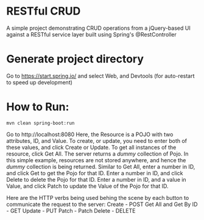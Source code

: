 RESTful CRUD
==========================
A simple project demonstrating CRUD operations from a jQuery-based UI against a RESTful service layer built using Spring's @RestController

Generate project directory
==========================
Go to https://start.spring.io/ and select Web, and  Devtools (for auto-restart to speed up development) 

How to Run:
==========================
	mvn clean spring-boot:run
	
Go to http://localhost:8080
Here, the Resource is a POJO with two attributes, ID, and Value.
To create, or update, you need to enter both of these values, and click Create or Update. 
To get all instances of the resource, click Get All. The server returns a *dummy* collection of Pojo. In this simple example, resources are not stored anywhere, and hence the *dummy* collection is being returned.
Similar to Get All, enter a number in ID, and click Get to get the Pojo for that ID.
Enter a number in ID, and click Delete to delete the Pojo for that ID.
Enter a number in ID, and a value in Value, and click Patch to update the Value of the Pojo for that ID.

Here are the HTTP verbs being used behing the scene by each button to communicate the request to the server:
Create - POST
Get All and Get By ID - GET
Update - PUT
Patch - Patch
Delete - DELETE
 